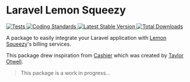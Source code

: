 # Laravel Lemon Squeezy

<a href="https://github.com/driesvints/laravel-lemon-squeezy/actions">
    <img src="https://github.com/driesvints/laravel-lemon-squeezy/actions/workflows/tests.yml/badge.svg" alt="Tests">
</a>
<a href="https://github.com/driesvints/laravel-lemon-squeezy/actions/workflows/coding-standards.yml">
    <img src="https://github.com/driesvints/laravel-lemon-squeezy/actions/workflows/coding-standards.yml/badge.svg" alt="Coding Standards" />
</a>
<a href="https://packagist.org/packages/driesvints/laravel-lemon-squeezy">
    <img src="https://img.shields.io/packagist/v/driesvints/laravel-lemon-squeezy" alt="Latest Stable Version">
</a>
<a href="https://packagist.org/packages/driesvints/laravel-lemon-squeezy">
    <img src="https://img.shields.io/packagist/dt/driesvints/laravel-lemon-squeezy" alt="Total Downloads">
</a>

A package to easily integrate your Laravel application with [Lemon Squeezy](https://www.lemonsqueezy.com/)'s billing services. 

This package drew inspiration from [Cashier](https://github.com/laravel/cashier-stripe) which was created by [Taylor Otwell](https://twitter.com/taylorotwell).

> This package is a work in progress...
